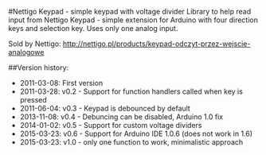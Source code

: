 #Nettigo Keypad - simple keypad with voltage divider
Library to help read input from Nettigo Keypad - simple extension for
Arduino with four direction keys and selection key. Uses only one analog
input.

Sold by Nettigo:
http://nettigo.pl/products/keypad-odczyt-przez-wejscie-analogowe

##Version history:

* 2011-03-08: First version
* 2011-03-28: v0.2 - Support for function handlers called when key is pressed
* 2011-06-04: v0.3 - Keypad is debounced by default
* 2013-11-08: v0.4 - Debuncing can be disabled, Arduino 1.0 fix
* 2014-01-02: v0.5 - Support for custom voltage dividers
* 2015-03-23: v0.6 - Support for Arduino IDE 1.0.6 (does not work in 1.6)
* 2015-03-23: v1.0 - only one function to work, minimalistic approach


